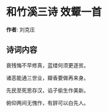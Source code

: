 # 和竹溪三诗 效颦一首

**作者**: 刘克庄

## 诗词内容

衰残悔不早修真，蓝缕何须更逐贫。

诸恶能通三世业，瓣香要做再来身。

先民至死思存汉，谄子偷生作美新。

俯仰两间无愧怍，有辞可以白先人。

